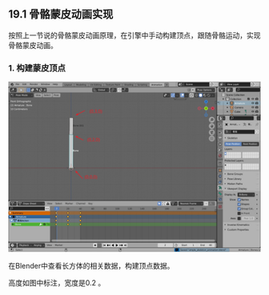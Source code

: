 ## 19.1 骨骼蒙皮动画实现

按照上一节说的骨骼蒙皮动画原理，在引擎中手动构建顶点，跟随骨骼运动，实现骨骼蒙皮动画。

### 1. 构建蒙皮顶点

![](../../imgs/skinned_mesh_renderer/simple_skinned_mesh_renderer/blender_skin_box_pos.jpg)

在Blender中查看长方体的相关数据，构建顶点数据。

高度如图中标注，宽度是0.2 。

